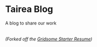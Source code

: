 # Tairea Blog

A blog to share our work
<br><br><br>
*(Forked off the [Gridsome Starter Resume](https://github.com/LokeCarlsson/gridsome-starter-resume))*
